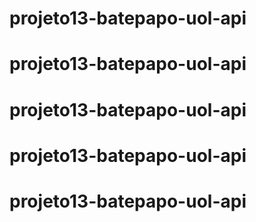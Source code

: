 # projeto13-batepapo-uol-api
# projeto13-batepapo-uol-api
# projeto13-batepapo-uol-api
# projeto13-batepapo-uol-api
# projeto13-batepapo-uol-api
